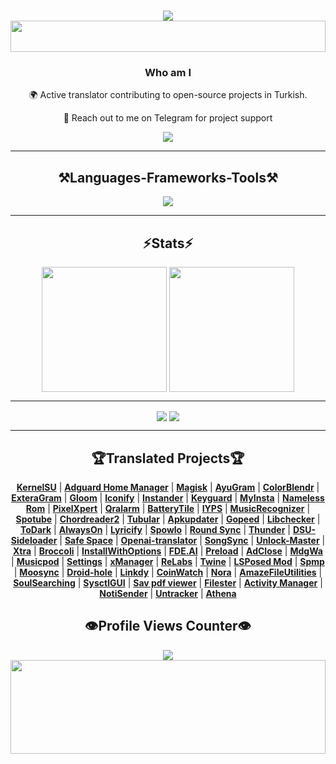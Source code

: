 <h1 align="center">
    <img src="https://readme-typing-svg.herokuapp.com/?font=Righteous&size=50&center=true&vCenter=true&width=1500&height=100&duration=4000&lines=Hi+There!+👋;+I'm+WINZORT!;" />
    <img src="https://raw.githubusercontent.com/matfantinel/matfantinel/master/waves.svg" width="100%" height="50">
</h1>


<h3 align="center">Who am I</h3>

<div align="center">
 🌍 Active translator contributing to open-source projects in Turkish.
    
 💬 Reach out to me on Telegram for project support
</div>
 
<div align="center"> 
  <a href="https://t.me/microzort">
    <img src="https://img.shields.io/badge/Contact-333333?style=for-the-badge&logo=telegram&logoColor=blue" />
  </a>
</div>

<hr/>
 
<h2 align="center">⚒️Languages-Frameworks-Tools⚒️</h2>

<div align="center">
    <img src="https://skillicons.dev/icons?i=python,github,vscode,linux,debian,ubuntu" />
</div>

<hr/>

<h2 align="center">⚡Stats⚡</h2>

<div align=center>
  <img height=200 align="center" src="https://github-readme-stats.vercel.app/api?username=mikropsoft" />
</a>
  <img height=200 align="center" src="https://github-readme-stats.vercel.app/api/top-langs/?username=mikropsoft&langs_count=8" />
</a>

<hr/>

<div align=center>
  <img align="center" src="https://github-readme-stats.vercel.app/api/pin/?username=mikropsoft&repo=NmapLite" />
</a>
  <img align="center" src="https://github-readme-stats.vercel.app/api/pin/?username=mikropsoft&repo=StevenBlock" />
</a>
</div>

<hr/>

<div align="center">   
    <h2>🏆Translated Projects🏆</h2>
</div>

<div align="center">

<div align="center">

[**Kern‌elSU**](https://github.com/tiann/KernelSU) | [**Adguard Home Manager**](https://github.com/JGeek00/adguard-home-manager) | [**Magisk**](https://github.com/topjohnwu/Magisk) | [**AyuGram**](https://github.com/AyuGram) | [**ColorB‌lendr**](https://github.com/Mahmud0808/ColorBlendr) | [**ExteraGram**](https://github.com/exteraSquad/exteraGram) | [**Glo‌om**](https://github.com/MateriiApps/Gloom) | [**Iconify**](https://github.com/Mahmud0808/Iconify) | [**In‌stander**](https://thedise.me/instander) | [**Keyguard**](https://github.com/AChep/keyguard-app) | [**My‌Insta**](https://myinsta.app) | [**Nameless Rom**](https://nameless.wiki) | [**Pixe‌lXpert**](https://github.com/siavash79/PixelXpert) | [**Qralarm**](https://github.com/sweakpl/qralarm-android) | [**BatteryTile**](https://github.com/CominAtYou/BatteryTile) | [**IYPS**](https://github.com/StellarSand/IYPS) | [**MusicRecognizer**](https://github.com/aleksey-saenko/MusicRecognizer) | [**Spotube**](https://github.com/KRTirtho/spotube) | [**Chord‌reader2**](https://github.com/AndInTheClouds/chordreader2) | [**Tubular**](https://github.com/polymorphicshade/Tubular) | [**Apku‌pdater**](https://github.com/rumboalla/apkupdater) | [**Gopeed**](https://github.com/GopeedLab/gopeed) | [**Libc‌hecker**](https://github.com/LibChecker/LibChecker) | [**ToDark**](https://github.com/darkmoonight/ToDark) | [**Alw‌aysOn**](https://github.com/Domi04151309/AlwaysOn) | [**Lyricify**](https://github.com/WXRIW/Lyricify-App) | [**Spo‌wlo**](https://github.com/BobbyESP/Spowlo) | [**Round Sync**](https://github.com/newhinton/Round-Sync) | [**Thunder**](https://github.com/thunder-app/thunder) | [**DSU-Sideloader**](https://github.com/VegaBobo/DSU-Sideloader) | [**Saf‌e Space**](https://github.com/aashishksahu/SafeSpace) | [**Openai-translator**](https://github.com/openai-translator/openai-translator) | [**SongSync**](https://github.com/Lambada10/SongSync) | [**Unlock-Master**](https://github.com/sweakpl/unlock-master) | [**Xtra**](https://github.com/crackededed/Xtra) | [**Broccoli**](https://github.com/flauschtrud/broccoli) | [**InstallWithOptions**](https://github.com/zacharee/InstallWithOptions) | [**FDE.AI**](https://github.com/feravolt/FDE.AI-docs) | [**Preload**](https://github.com/feravolt/Preload-docs) | [**AdClose**](https://github.com/zjyzip/AdClose) | [**MdgWa**](https://github.com/ItsMadruga/MdgWa) | [**Musicpod**](https://github.com/ubuntu-flutter-community/musicpod) | [**Settings**](https://github.com/ubuntu-flutter-community/settings) | [**xManager**](https://github.com/Team-xManager/xManager) | [**ReLabs**](https://github.com/theimpulson/ReLabs) | [**Twine**](https://github.com/msasikanth/twine) | [**LSPosed Mod**](https://github.com/mywalkb/LSPosed_mod) | [**Spmp**](https://github.com/toasterofbread/spmp) | [**Moosync**](https://github.com/Moosync/Moosync) | [**Droid-hole**](https://github.com/JGeek00/droid-hole) | [**Linkdy**](https://github.com/JGeek00/linkdy) | [**CoinWatch**](https://github.com/shorthouse/CoinWatch) | [**Nora**](https://github.com/Sandakan/Nora) | [**AmazeFileUtilities**](https://github.com/TeamAmaze/AmazeFileUtilities) | [**SoulSearching**](https://github.com/enteraname74/SoulSearching) | [**SysctlGUI**](https://github.com/Lennoard/SysctlGUI) | [**Sav pdf viewer**](https://github.com/Sav22999/sav-pdf-viewer-pro) | [**Filester**](https://github.com/roozbehzarei/filester) | [**Activ‌ity Manager**](https://github.com/sdex/ActivityManager) | [**NotiSender**](https://github.com/choiman1559/NotiSender) | [**Untracker**](https://github.com/zhanghai/Untracker) | [**Athena**](https://github.com/SebaUbuntu/Athena)

</div>


</div>

<div align="center">   
    <h2>👁️Profile Views Counter👁️</h2>
</div>

<div align="center">
    <a href="https://u8views.com/github/mikropsoft">
        <img src="https://u8views.com/api/v1/github/profiles/75412448/views/day-week-month-total-count.svg">
    </a>
</div>

<img src="https://raw.githubusercontent.com/matfantinel/matfantinel/master/waves.svg" width="100%" height="150">
